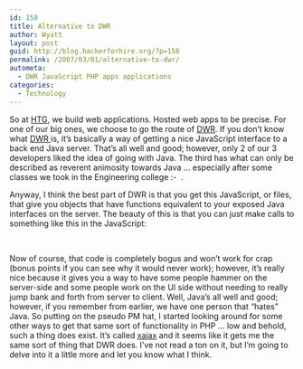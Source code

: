 ```yaml
---
id: 158
title: Alternative to DWR
author: Wyatt
layout: post
guid: http://blog.hackerforhire.org/?p=158
permalink: /2007/03/01/alternative-to-dwr/
autometa:
  - DWR JavaScript PHP apps applications
categories:
  - Technology
---
```

So at [HTG][1], we build web applications. Hosted web apps to be precise. For one of our big ones, we choose to go the route of [DWR][2]. If you don&#8217;t know what [DWR ][2]is, it&#8217;s basically a way of getting a nice JavaScript interface to a back end Java server. That&#8217;s all well and good; however, only 2 of our 3 developers liked the idea of going with Java. The third has what can only be described as reverent animosity towards Java &#8230; especially after some classes we took in the Engineering college <img src="http://blog.hackerforhire.org/wp-includes/images/smilies/simple-smile.png" alt=":-)" class="wp-smiley" style="height: 1em; max-height: 1em;" /> .

Anyway, I think the best part of DWR is that you get this JavaScript, or files, that give you objects that have functions equivalent to your exposed Java interfaces on the server. The beauty of this is that you can just make calls to something like this in the JavaScript:

<div class="codesnip-container" >
  <script type=&#8217;text/javascript&#8217;<br /> src=&#8217;/project/remoteSecurityManager.js&#8217;> </script><br /> <script><br /> if (remoteSecurityManager.loginUser(&#8216;username&#8217;, &#8216;password&#8217;)) {<br /> &#8230;<br /> } else {<br /> &#8230;<br /> }<br /> </script>
</div>

Now of course, that code is completely bogus and won&#8217;t work for crap (bonus points if you can see why it would never work); however, it&#8217;s really nice because it gives you a way to have some people hammer on the server-side and some people work on the UI side without needing to really jump bank and forth from server to client. Well, Java&#8217;s all well and good; however, if you remember from earlier, we have one person that &#8220;hates&#8221; Java. So putting on the pseudo PM hat, I started looking around for some other ways to get that same sort of functionality in PHP &#8230; low and behold, such a thing does exist. It&#8217;s called [xajax][3] and it seems like it gets me the same sort of thing that DWR does. I&#8217;ve not read a ton on it, but I&#8217;m going to delve into it a little more and let you know what I think.

 [1]: http://htglimited.com
 [2]: http://getahead.ltd.uk/dwr/overview/dwr
 [3]: http://www.xajaxproject.org/